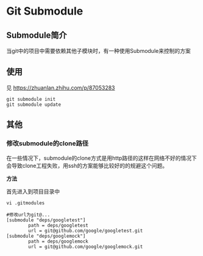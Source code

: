 # **Git Submodule**

## Submodule简介
当git中的项目中需要依赖其他子模块时，有一种使用Submodule来控制的方案

## 使用
见
https://zhuanlan.zhihu.com/p/87053283
```
git submodule init
git submodule update
```

## 其他
### 修改submodule的clone路径
在一些情况下，submodule的clone方式是用http路径的这样在网络不好的情况下会导致clone工程失败，用ssh的方案能够比较好的的规避这个问题。

**方法**

首先进入到项目目录中
```
vi .gitmodules

#修改url为git@...
[submodule "deps/googletest"]
        path = deps/googletest
        url = git@github.com/google/googletest.git
[submodule "deps/googlemock"]
        path = deps/googlemock
        url = git@github.com/google/googlemock.git

```
